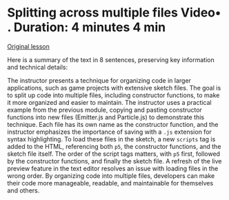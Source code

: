 # Splitting across multiple files Video• . Duration: 4 minutes 4 min

[Original lesson](https://www.coursera.org/learn/uol-introduction-to-programming-2/lecture/Um0In/splitting-across-multiple-files)

Here is a summary of the text in 8 sentences, preserving key information and technical details:

The instructor presents a technique for organizing code in larger applications, such as game projects with extensive sketch files. The goal is to split up code into multiple files, including constructor functions, to make it more organized and easier to maintain. The instructor uses a practical example from the previous module, copying and pasting constructor functions into new files (Emitter.js and Particle.js) to demonstrate this technique. Each file has its own name as the constructor function, and the instructor emphasizes the importance of saving with a `.js` extension for syntax highlighting. To load these files in the sketch, a new `scripts` tag is added to the HTML, referencing both `p5`, the constructor functions, and the sketch file itself. The order of the script tags matters, with `p5` first, followed by the constructor functions, and finally the sketch file. A refresh of the live preview feature in the text editor resolves an issue with loading files in the wrong order. By organizing code into multiple files, developers can make their code more manageable, readable, and maintainable for themselves and others.

